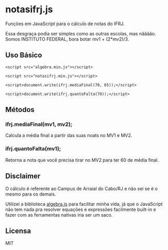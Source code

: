 # notasifrj.js
Funções em JavaScript para o cálculo de notas do IFRJ.

Essa desgraça podia ser simples como as outras escolas, mas nãããão. Somos INSTITUTO FEDERAL, bora botar mv1 + (2*mv2)/3.

## Uso Básico

``<script src="algebra.min.js"></script>``

``<script src="notasifrj.min.js"></script>``

``<script>document.write(ifrj.mediaFinal(70, 65));</script>``

``<script>document.write(ifrj.quantoFalta(70));</script>``

## Métodos

### ifrj.mediaFinal(mv1, mv2);
Calcula a média final a partir das suas noats no MV1 e MV2.

### ifrj.quantoFalta(mv1);
Retorna a nota que você precisa tirar no MV2 para ter 60 de média final.

## Disclaimer
O cálculo é referente ao Campus de Arraial do Cabo/RJ e não sei se é o mesmo para os demais.

Utilizei a biblioteca [algebra.js](http://algebra.js.org/) para facilitar minha vida, já que o JavaScript não tem nada pra resolver equações e expressões facilmente built-in e fazer com as ferramentas nativas iria ser um saco.

## Licensa

MIT
